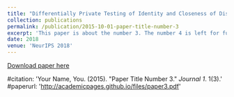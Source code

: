 ```yaml
---
title: "Differentially Private Testing of Identity and Closeness of Discrete Distributions"
collection: publications
permalink: /publication/2015-10-01-paper-title-number-3
excerpt: 'This paper is about the number 3. The number 4 is left for future work.'
date: 2018
venue: 'NeurIPS 2018'
---
```


[Download paper here](https://papers.nips.cc/paper/7920-differentially-private-testing-of-identity-and-closeness-of-discrete-distributions.pdf)

#citation: 'Your Name, You. (2015). &quot;Paper Title Number 3.&quot; <i>Journal 1</i>. 1(3).'
#paperurl: 'http://academicpages.github.io/files/paper3.pdf'

